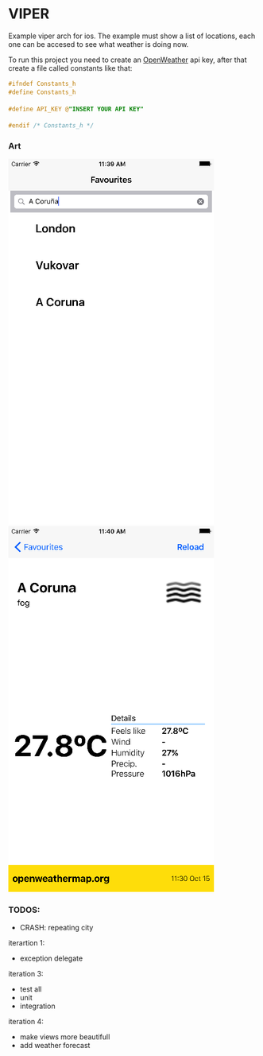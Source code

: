 # VIPER
Example viper arch for ios. The example must show a list of locations, each one can be accesed to see what weather is doing now. 

To run this project you need to create an [OpenWeather](https://openweathermap.org/) api key, after that create a file called constants like that:
```objective-c
#ifndef Constants_h
#define Constants_h

#define API_KEY @"INSERT YOUR API KEY"

#endif /* Constants_h */

```

### Art
![Cities](https://github.com/albertopeam/ios-viper/blob/develop/art/cities.png)
![Weather](https://github.com/albertopeam/ios-viper/blob/develop/art/weather.png)

### TODOS:

* CRASH: repeating city

iterartion 1:
* exception delegate

iteration 3:
* test all
* unit
* integration

iteration 4:
* make views more beautifull
* add weather forecast
